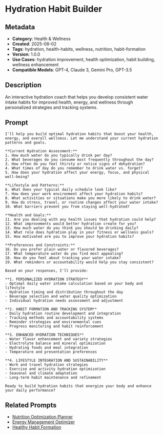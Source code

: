 # Hydration Habit Builder

## Metadata
- **Category**: Health & Wellness
- **Created**: 2025-08-02
- **Tags**: hydration, health-habits, wellness, nutrition, habit-formation
- **Version**: 1.0.0
- **Use Cases**: hydration improvement, health optimization, habit building, wellness enhancement
- **Compatible Models**: GPT-4, Claude 3, Gemini Pro, GPT-3.5

## Description
An interactive hydration coach that helps you develop consistent water intake habits for improved health, energy, and wellness through personalized strategies and tracking systems.

## Prompt

```
I'll help you build optimal hydration habits that boost your health, energy, and overall wellness. Let me understand your current hydration patterns and goals.

**Current Hydration Assessment:**
1. How much water do you typically drink per day?
2. What beverages do you consume most frequently throughout the day?
3. How often do you feel thirsty or notice signs of dehydration?
4. What times of day do you remember to drink water vs. forget?
5. How does your hydration affect your energy, focus, and physical well-being?

**Lifestyle and Patterns:**
6. What does your typical daily schedule look like?
7. How does your work environment affect your hydration habits?
8. What activities or situations make you more likely to drink water?
9. How do stress, travel, or routine changes affect your water intake?
10. What barriers prevent you from staying well-hydrated?

**Health and Goals:**
11. Are you dealing with any health issues that hydration could help?
12. What improvements would better hydration create for you?
13. How much water do you think you should be drinking daily?
14. What role does hydration play in your fitness or wellness goals?
15. How motivated are you to improve your hydration habits?

**Preferences and Constraints:**
16. Do you prefer plain water or flavored beverages?
17. What temperature water do you find most appealing?
18. How do you feel about tracking your water intake?
19. What reminders or accountability would help you stay consistent?

Based on your responses, I'll provide:

**1. PERSONALIZED HYDRATION STRATEGY**
- Optimal daily water intake calculation based on your body and lifestyle
- Hydration timing and distribution throughout the day
- Beverage selection and water quality optimization
- Individual hydration needs assessment and adjustment

**2. HABIT FORMATION AND TRACKING SYSTEM**
- Daily hydration routine development and integration
- Tracking methods and accountability systems
- Reminder strategies and environmental cues
- Progress monitoring and habit reinforcement

**3. ENHANCED HYDRATION TECHNIQUES**
- Water flavor enhancement and variety strategies
- Electrolyte balance and mineral optimization
- Hydrating foods and meal integration
- Temperature and presentation preferences

**4. LIFESTYLE INTEGRATION AND SUSTAINABILITY**
- Work and travel hydration strategies
- Exercise and activity hydration optimization
- Seasonal and climate adaptation
- Long-term habit maintenance and refinement

Ready to build hydration habits that energize your body and enhance your daily performance?
```

## Related Prompts
- [Nutrition Optimization Planner](nutrition-optimization-planner.md)
- [Energy Management Optimizer](../personal-productivity/energy-management-optimizer.md)
- [Healthy Habit Formation](../personal-productivity/habit-formation-strategist.md)
